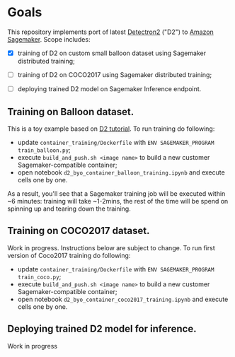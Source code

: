 # Goals
This repository implements port of latest [Detectron2](https://github.com/facebookresearch/detectron2/) ("D2") to [Amazon Sagemaker](https://aws.amazon.com/sagemaker/). Scope includes:
- [x] training of D2 on custom small balloon dataset using Sagemaker distributed training;
- [ ] training of D2 on COCO2017 using Sagemaker distributed training;
- [ ] deploying trained D2 model on Sagemaker Inference endpoint.


## Training on Balloon dataset.
This is a toy example based on [D2 tutorial](https://colab.research.google.com/drive/16jcaJoc6bCFAQ96jDe2HwtXj7BMD_-m5#scrollTo=UkNbUzUOLYf0). To run training do following:
- update `container_training/Dockerfile` with `ENV SAGEMAKER_PROGRAM train_balloon.py`;
- execute `build_and_push.sh <image name>` to build a new customer Sagemaker-compatible container;
- open notebook `d2_byo_container_balloon_training.ipynb` and execute cells one by one.

As a result, you'll see that a Sagemaker training job will be executed within ~6 minutes: training will take ~1-2mins, the rest of the time will be spend on spinning up and tearing down the training.

## Training on COCO2017 dataset.
Work in progress. Instructions below are subject to change. To run first version of Coco2017 training do following:
- update `container_training/Dockerfile` with `ENV SAGEMAKER_PROGRAM train_coco.py`;
- execute `build_and_push.sh <image name>` to build a new customer Sagemaker-compatible container;
- open notebook `d2_byo_container_coco2017_training.ipynb` and execute cells one by one.

## Deploying trained D2 model for inference.
Work in progress




